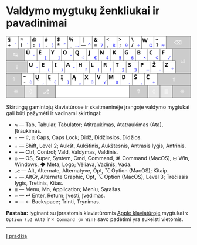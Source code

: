 
# Valdymo mygtukų ženkliukai ir pavadinimai

![Ratisės klaviatūros išdėstymas](images/kb-lt-ratise.svg)

Skirtingų gamintojų klaviatūrose ir skaitmeninėje įrangoje valdymo mygtukai gali būti pažymėti ir vadinami skirtingai:

- ```↹``` — Tab, Tabular, Tabulator; Atitraukimas, Atatraukimas (Ata), Įtraukimas.
- ```⇪``` — ⮸, ⇬ Caps, Caps Lock; Didž, Didžiosios, Didžios.
- ```⇧``` — Shift, Level 2; Aukšt, Aukštinis, Aukštesnis, Antrasis lygis, Antrinis.
- ```⎈``` — Ctrl, Control; Vald, Valdymas, Valdinis.
- ```◊``` — OS, Super, System, Cmd, Command, ⌘ Command (MacOS), ⊞ Win,  Windows, ◆ Meta, Logo; Vėliava, Vadinis, Vada.
- ```⎇``` — Alt, Alternate, Alternatyve, Opt, ⌥ Option (MacOS); Kitaip.
- ```⇮``` — AltGr, Alternate Graphic, Opt, ⌥ Option (MacOS), Level 3; Trečiasis lygis, Tretinis, Kitas.
- ```≣``` — Menu, Mn, Application; Meniu, Sąrašas.
- ```⏎``` — ↵ Enter, Return; Įvesti, Įvedimas.
- ```⌫``` — ← Backspace; Trinti, Trynimas.

__Pastaba:__ lyginant su įprastomis klaviatūromis [Apple klaviatūroje](https://upload.wikimedia.org/wikipedia/commons/e/ea/Apple_iMac_Keyboard_A1243.png) mygtukai ```⌥ Option (⎇ Alt)``` ir ```⌘ Command (⊞ Win)``` savo padėtimi yra sukeisti vietomis.

-----------------------------------------

[Į pradžią](../README.md)
